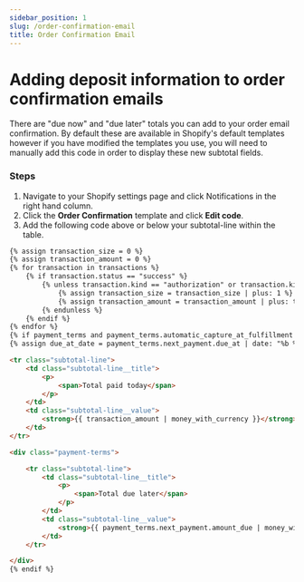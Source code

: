 ```yaml
---
sidebar_position: 1
slug: /order-confirmation-email
title: Order Confirmation Email
---
```


# Adding deposit information to order confirmation emails

There are "due now" and "due later" totals you can add to your order email confirmation. By default these are available in Shopify's default templates however if you have modified the templates you use, you will need to manually add this code in order to display these new subtotal fields. 

### Steps

1. Navigate to your Shopify settings page and click Notifications in the right hand column. 
2. Click the **Order Confirmation** template and click **Edit code**. 
3. Add the following code above or below your subtotal-line within the table. 
```html
{% assign transaction_size = 0 %}
{% assign transaction_amount = 0 %}
{% for transaction in transactions %}
    {% if transaction.status == "success" %}
        {% unless transaction.kind == "authorization" or transaction.kind == "void" %}
            {% assign transaction_size = transaction_size | plus: 1 %}
            {% assign transaction_amount = transaction_amount | plus: transaction.amount %}
        {% endunless %}
    {% endif %}
{% endfor %}
{% if payment_terms and payment_terms.automatic_capture_at_fulfillment == false or b2b?%}
{% assign due_at_date = payment_terms.next_payment.due_at | date: "%b %d, %Y" %}

<tr class="subtotal-line">
    <td class="subtotal-line__title">
        <p>
            <span>Total paid today</span>
        </p>
    </td>
    <td class="subtotal-line__value">
        <strong>{{ transaction_amount | money_with_currency }}</strong>
    </td>
</tr>

<div class="payment-terms">

    <tr class="subtotal-line">
        <td class="subtotal-line__title">
            <p>
                <span>Total due later</span>
            </p>
        </td>
        <td class="subtotal-line__value">
            <strong>{{ payment_terms.next_payment.amount_due | money_with_currency }}</strong>
        </td>
    </tr>

</div>
{% endif %}
```